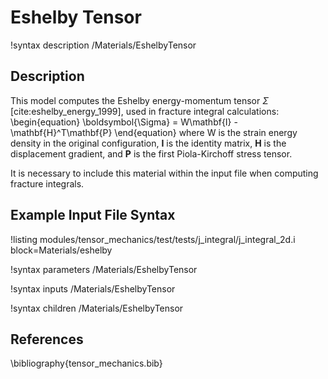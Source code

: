 # Eshelby Tensor

!syntax description /Materials/EshelbyTensor

## Description

This model computes the Eshelby energy-momentum tensor $\Sigma$ [cite:eshelby_energy_1999], used in fracture integral calculations:
\begin{equation}
\boldsymbol{\Sigma} = W\mathbf{I} - \mathbf{H}^T\mathbf{P}
\end{equation}
where W is the strain energy density in the original configuration, $\mathbf{I}$ is the identity matrix, $\mathbf{H}$ is the displacement gradient, and $\mathbf{P}$ is the first Piola-Kirchoff stress tensor.

It is necessary to include this material within the input file when computing fracture integrals.

## Example Input File Syntax

!listing modules/tensor_mechanics/test/tests/j_integral/j_integral_2d.i block=Materials/eshelby

!syntax parameters /Materials/EshelbyTensor

!syntax inputs /Materials/EshelbyTensor

!syntax children /Materials/EshelbyTensor

## References

\bibliography{tensor_mechanics.bib}
